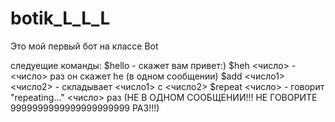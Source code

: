 # botik_L_L_L

Это мой первый бот на классе Bot

следуещие команды:
$hello - скажет вам привет:)
$heh <число> - <число> раз он скажет he (в одном сообщении)
$add <число1> <число2> - складывает <число1> с <число2>
$repeat <число> - говорит "repeating..." <число> раз (НЕ В ОДНОМ СООБЩЕНИИ!!! НЕ ГОВОРИТЕ 9999999999999999999999 РАЗ!!!)
